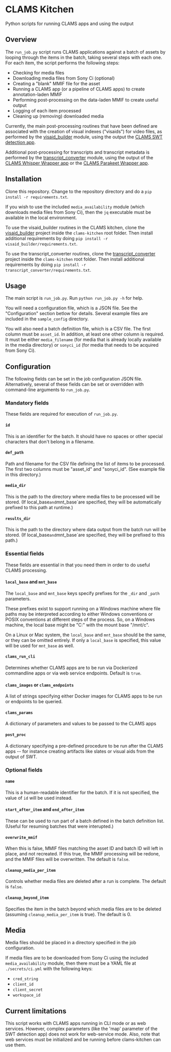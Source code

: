 # CLAMS Kitchen
Python scripts for running CLAMS apps and using the output

## Overview

The `run_job.py` script runs CLAMS applications against a batch of assets by looping through the items in the batch, taking several steps with each one.  For each item, the script performs the following steps:
  - Checking for media files
  - Downloading media files from Sony Ci (optional)
  - Creating a "blank" MMIF file for the asset
  - Running a CLAMS app (or a pipeline of CLAMS apps) to create annotation-laden MMIF
  - Performing post-processing on the data-laden MMIF to create useful output
  - Logging of each item processed
  - Cleaning up (removing) downloaded media

Currently, the main post-processing routines that have been defined are associated with the creation of visual indexes ("visaids") for video files, as performed by the [visaid_builder](https://github.com/WGBH-MLA/visaid_builder) module, using the output the [CLAMS SWT detection app](https://github.com/clamsproject/app-swt-detection).  

Additional post-processing for transcripts and transcript metadata is performed by the [transcript_converter](https://github.com/WGBH-MLA/transcript_converter) module, using the output of the [CLAMS Whisper Wrapper app](https://apps.clams.ai/whisper-wrapper/) or the [CLAMS Parakeet Wrapper app](https://apps.clams.ai/parakeet-wrapper/).


## Installation

Clone this repository.  Change to the repository directory and do a `pip install -r requirements.txt`.

If you wish to use the included `media_availability` module (which downloads media files from Sony Ci), then the `jq` executable must be available in the local environment.

To use the visaid_builder routines in the CLAMS kitchen, clone the [visaid_builder](https://github.com/WGBH-MLA/visaid_builder) project inside the `clams-kitchen` root folder.  Then install additional requirements by doing `pip install -r visaid_builder/requirements.txt`.

To use the transcript_converter routines, clone the [transcript_converter](https://github.com/WGBH-MLA/transcript_converter) project inside the `clams-kitchen` root folder.  Then install additional requirements by doing `pip install -r transcript_converter/requirements.txt`.

## Usage

The main script is `run_job.py`.  Run `python run_job.py -h` for help.

You will need a configuration file, which is a JSON file.  See the "Configuration" section betlow for details.  Several example files are included in the `sample_config` directory.

You will also need a batch definition file, which is a CSV file.  The first column must be `asset_id`.  In addition, at least one other column is required.  It must be either `media_filename` (for media that is already locally available in the media directory) or `sonyci_id` (for media that needs to be acquired from Sony Ci).

## Configuration

The following fields can be set in the job configuration JSON file.  Alternatively, several of these fields can be set or overridden with command-line arguments to `run_job.py`.

### Mandatory fields

These fields are required for execution of `run_job.py`.

#### `id`

This is an identifier for the batch.  It should have no spaces or other special characters that don't belong in a filename.

#### `def_path` 

Path and filename for the CSV file defining the list of items to be processed.  The first two columns must be "asset_id" and "sonyci_id". (See example file in this directory.)

#### `media_dir` 

This is the path to the directory where media files to be processed will be stored.  (If local_base` and `mnt_base`are specified, they will be automatically prefixed to this path at runtime.)

#### `results_dir`

This is the path to the directory where data output from the batch run will be stored.  (If local_base` and `mnt_base`are specified, they will be prefixed to this path.)


### Essential fields

These fields are essential in that you need them in order to do useful CLAMS processing.

#### `local_base` and `mnt_base`

The `local_base` and `mnt_base` keys specify prefixes for the `_dir` and `_path` parameters.  

These prefixes exist to support running on a Windows machine where file paths may be interpreted according to either Windows conventions or POSIX conventions at different steps of the process.  So, on a Windows machine, the local base might be "C:" with the mount base "/mnt/c".  

On a Linux or Mac system, the `local_base` and `mnt_base` should be the same, or they can be omitted entirely.  If only a `local_base` is specified, this value will be used for `mnt_base` as well.

#### `clams_run_cli`

Determines whether CLAMS apps are to be run via Dockerized commandline apps or via web service endpoints.  Default is `true`.

#### `clams_images` or `clams_endpoints`

A list of strings specifying either Docker images for CLAMS apps to be run or endpoints to be queried.


#### `clams_params`

A dictionary of parameters and values to be passed to the CLAMS apps

#### `post_proc`

A dictionary specifying a pre-defined procedure to be run after the CLAMS apps -- for instance creating artifacts like slates or visual aids from the output of SWT.


### Optional fields

#### `name`

This is a human-readable identifier for the batch.  If it is not specified, the value of `id` will be used instead.

#### `start_after_item` and `end_after_item`

These can be used to run part of a batch defined in the batch definition list.  (Useful for resuming batches that were interupted.)

#### `overwrite_mmif`

When this is false, MMIF files matching the asset ID and batch ID will left in place, and not recreated.  If this true, the MMIF processing will be redone, and the MMIF files will be overwritten.  The default is `false`.

#### `cleanup_media_per_item`

Controls whether media files are deleted after a run is complete.  The default is `false`.

#### `cleanup_beyond_item`

Specifies the item in the batch beyond which media files are to be deleted (assuming `cleanup_media_per_item` is true).  The default is 0.




## Media 

Media files should be placed in a directory specified in the job configuration.

If media files are to be downloaded from Sony Ci using the included `media_availability` module, then there must be a YAML file at `./secrets/ci.yml` with the following keys:
  - `cred_string`
  - `client_id`
  - `client_secret`
  - `workspace_id`


## Current limitations

This script works with CLAMS apps running in CLI mode or as web services.  However, complex parameters (like the 'map' parameter of the SWT detection app) does not work for web-service mode.  Also, note that web services must be initialized and be running before clams-kitchen can use them.
